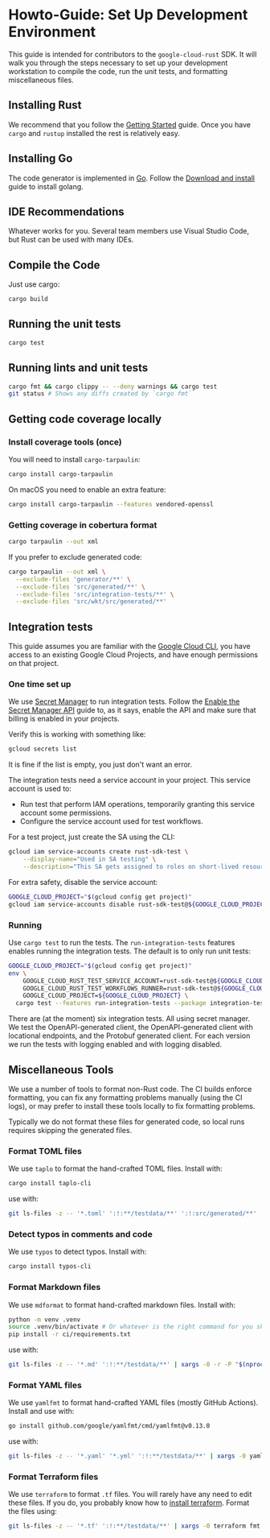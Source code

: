 # Howto-Guide: Set Up Development Environment

This guide is intended for contributors to the `google-cloud-rust` SDK. It will
walk you through the steps necessary to set up your development workstation to
compile the code, run the unit tests, and formatting miscellaneous files.

## Installing Rust

We recommend that you follow the [Getting Started][getting-started-rust] guide.
Once you have `cargo` and `rustup` installed the rest is relatively easy.

## Installing Go

The code generator is implemented in [Go](https://go.dev). Follow the
[Download and install][golang-install] guide to install golang.

## IDE Recommendations

Whatever works for you. Several team members use Visual Studio Code, but Rust
can be used with many IDEs.

## Compile the Code

Just use cargo:

```bash
cargo build
```

## Running the unit tests

```bash
cargo test
```

## Running lints and unit tests

```bash
cargo fmt && cargo clippy -- --deny warnings && cargo test
git status # Shows any diffs created by `cargo fmt`
```

## Getting code coverage locally

### Install coverage tools (once)

You will need to install `cargo-tarpaulin`:

```bash
cargo install cargo-tarpaulin
```

On macOS you need to enable an extra feature:

```bash
cargo install cargo-tarpaulin --features vendored-openssl
```

### Getting coverage in cobertura format

```bash
cargo tarpaulin --out xml
```

If you prefer to exclude generated code:

```bash
cargo tarpaulin --out xml \
  --exclude-files 'generator/**' \
  --exclude-files 'src/generated/**' \
  --exclude-files 'src/integration-tests/**' \
  --exclude-files 'src/wkt/src/generated/**'
```

## Integration tests

This guide assumes you are familiar with the [Google Cloud CLI], you have access
to an existing Google Cloud Projects, and have enough permissions on that
project.

### One time set up

We use [Secret Manager] to run integration tests. Follow the
[Enable the Secret Manager API] guide to, as it says, enable the API and make
sure that billing is enabled in your projects.

Verify this is working with something like:

```bash
gcloud secrets list
```

It is fine if the list is empty, you just don't want an error.

The integration tests need a service account in your project. This service
account is used to:

- Run test that perform IAM operations, temporarily granting this service
  account some permissions.
- Configure the service account used for test workflows.

For a test project, just create the SA using the CLI:

```bash
gcloud iam service-accounts create rust-sdk-test \
    --display-name="Used in SA testing" \
    --description="This SA gets assigned to roles on short-lived resources during integration tests"
```

For extra safety, disable the service account:

```bash
GOOGLE_CLOUD_PROJECT="$(gcloud config get project)"
gcloud iam service-accounts disable rust-sdk-test@${GOOGLE_CLOUD_PROJECT}.iam.gserviceaccount.com
```

### Running

Use `cargo test` to run the tests. The `run-integration-tests` features enables
running the integration tests. The default is to only run unit tests:

```bash
GOOGLE_CLOUD_PROJECT="$(gcloud config get project)"
env \
    GOOGLE_CLOUD_RUST_TEST_SERVICE_ACCOUNT=rust-sdk-test@${GOOGLE_CLOUD_PROJECT}.iam.gserviceaccount.com \
    GOOGLE_CLOUD_RUST_TEST_WORKFLOWS_RUNNER=rust-sdk-test@${GOOGLE_CLOUD_PROJECT}.iam.gserviceaccount.com \
    GOOGLE_CLOUD_PROJECT=${GOOGLE_CLOUD_PROJECT} \
  cargo test --features run-integration-tests --package integration-tests
```

There are (at the moment) six integration tests. All using secret manager. We
test the OpenAPI-generated client, the OpenAPI-generated client with locational
endpoints, and the Protobuf generated client. For each version we run the tests
with logging enabled and with logging disabled.

## Miscellaneous Tools

We use a number of tools to format non-Rust code. The CI builds enforce
formatting, you can fix any formatting problems manually (using the CI logs),
or may prefer to install these tools locally to fix formatting problems.

Typically we do not format these files for generated code, so local runs
requires skipping the generated files.

### Format TOML files

We use `taplo` to format the hand-crafted TOML files. Install with:

```bash
cargo install taplo-cli
```

use with:

```bash
git ls-files -z -- '*.toml' ':!:**/testdata/**' ':!:src/generated/**' | xargs -0 taplo fmt
```

### Detect typos in comments and code

We use `typos` to detect typos. Install with:

```bash
cargo install typos-cli
```

### Format Markdown files

We use `mdformat` to format hand-crafted markdown files. Install with:

```bash
python -m venv .venv
source .venv/bin/activate # Or whatever is the right command for you shell
pip install -r ci/requirements.txt
```

use with:

```bash
git ls-files -z -- '*.md' ':!:**/testdata/**' | xargs -0 -r -P "$(nproc)" -n 50 mdformat
```

### Format YAML files

We use `yamlfmt` to format hand-crafted YAML files (mostly GitHub Actions).
Install and use with:

```bash
go install github.com/google/yamlfmt/cmd/yamlfmt@v0.13.0
```

use with:

```bash
git ls-files -z -- '*.yaml' '*.yml' ':!:**/testdata/**' | xargs -0 yamlfmt
```

### Format Terraform files

We use `terraform` to format `.tf` files. You will rarely have any need to edit
these files. If you do, you probably know how to [install terraform]. Format the
files using:

```bash
git ls-files -z -- '*.tf' ':!:**/testdata/**' | xargs -0 terraform fmt
```

[enable the secret manager api]: docs/configuring-secret-manager
[getting-started-rust]: https://www.rust-lang.org/learn/get-started
[golang-install]: https://go.dev/doc/install
[google cloud cli]: https://cloud.google.com/cli
[install terraform]: https://developer.hashicorp.com/terraform/install
[secret manager]: https://cloud.google.com/secret-manager/
